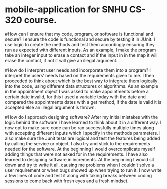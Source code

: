 # mobile-application for SNHU CS-320 course.

#How can I ensure that my code, program, or software is functional and secure?
I ensure the code is functional and secure by testing it in JUnit. I use logic to create the methods and test them accordingly ensuring they run as expected with different inputs.
As an example, I make the program take an integer input to erase a contact and if the input in in the map it will erase the contact, if not it will give an illegal argument.

#How do I interpret user needs and incorporate them into a program?
I interpret the users’ needs based on the requirements given to me. I then proceeded to think about which is the best way to integrate them logically into the code, using different data structures or algorithms. As an example in the appointment object I was asked to make appointments before a certain date invalid, for this i used a variable today with the date and compared the appointments dates with a get method, if the date is valid it is accepted else an illegal argument is thrown.

#How do I approach designing software?
After my initial mistakes with the logic behind the software I have learned to think about it in a different way. I now opt to make sure code can be ran successfully multiple times along with accepting different inputs which I specify in the methods parameters. I also make sure the Junit tests are logical and test the features being added by calling the service or object. I also try and stick to the requirements needed for the software. At the beginning I would overcomplicate myself adding things that were not asked for in the requirements.
I have also learned to designing software in increments. At the beginning I would sit down and try to write it all, causing me problems when I couldn’t solve a user requirement or when bugs showed up when trying to run it. I now write a few lines of code and test it along with taking breaks between coding sessions to come back with fresh eyes and a fresh mindset.
